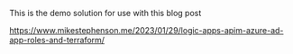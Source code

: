 This is the demo solution for use with this blog post

https://www.mikestephenson.me/2023/01/29/logic-apps-apim-azure-ad-app-roles-and-terraform/
